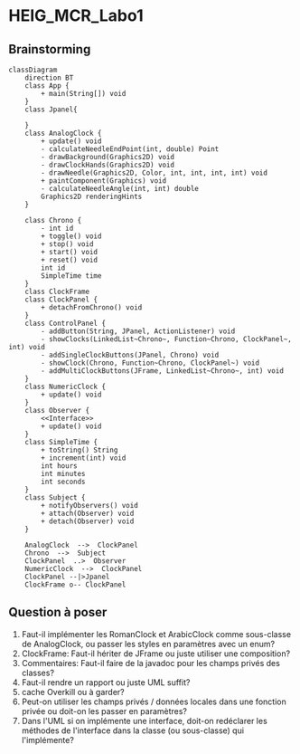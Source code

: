 # HEIG_MCR_Labo1

## Brainstorming
```mermaid
classDiagram
    direction BT
    class App {
        + main(String[]) void
    }
    class Jpanel{
        
    }
    class AnalogClock {
        + update() void
        - calculateNeedleEndPoint(int, double) Point
        - drawBackground(Graphics2D) void
        - drawClockHands(Graphics2D) void
        - drawNeedle(Graphics2D, Color, int, int, int, int) void
        + paintComponent(Graphics) void
        - calculateNeedleAngle(int, int) double
        Graphics2D renderingHints
    }

    class Chrono {
        - int id
        + toggle() void
        + stop() void
        + start() void
        + reset() void
        int id
        SimpleTime time
    }
    class ClockFrame
    class ClockPanel {
        + detachFromChrono() void
    }
    class ControlPanel {
        - addButton(String, JPanel, ActionListener) void
        - showClocks(LinkedList~Chrono~, Function~Chrono, ClockPanel~, int) void
        - addSingleClockButtons(JPanel, Chrono) void
        - showClock(Chrono, Function~Chrono, ClockPanel~) void
        - addMultiClockButtons(JFrame, LinkedList~Chrono~, int) void
    }
    class NumericClock {
        + update() void
    }
    class Observer {
        <<Interface>>
        + update() void
    }
    class SimpleTime {
        + toString() String
        + increment(int) void
        int hours
        int minutes
        int seconds
    }
    class Subject {
        + notifyObservers() void
        + attach(Observer) void
        + detach(Observer) void
    }

    AnalogClock  -->  ClockPanel
    Chrono  -->  Subject
    ClockPanel  ..>  Observer
    NumericClock  -->  ClockPanel
    ClockPanel --|>Jpanel
    ClockFrame o-- ClockPanel
```


## Question à poser

1. Faut-il implémenter les RomanClock et ArabicClock comme sous-classe de AnalogClock, ou passer les styles en paramètres avec un enum?
2. ClockFrame: Faut-il hériter de JFrame ou juste utiliser une composition?
3. Commentaires: Faut-il faire de la javadoc pour les champs privés des classes?
4. Faut-il rendre un rapport ou juste UML suffit?
5. cache Overkill ou à garder?
6. Peut-on utiliser les champs privés / données locales dans une fonction privée ou doit-on les passer en paramètres?
7. Dans l'UML si on implémente une interface, doit-on redéclarer les méthodes de l'interface dans la classe (ou sous-classe) qui l'implémente?